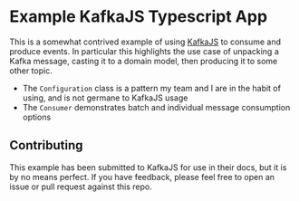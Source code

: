 # Example KafkaJS Typescript App
This is a somewhat contrived example of using [KafkaJS](https://kafka.js.org/) to consume and produce events.
In particular this highlights the use case of unpacking a Kafka message, casting it to a domain model, then producing
it to some other topic.

* The `Configuration` class is a pattern my team and I are in the habit of using, and is not germane to KafkaJS usage
* The `Consumer` demonstrates batch and individual message consumption options

## Contributing
This example has been submitted to KafkaJS for use in their docs, but it is by no means perfect. If you have feedback,
please feel free to open an issue or pull request against this repo.
